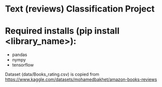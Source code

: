 # Text (reviews) Classification Project
# Required installs (pip install <library_name>):
- pandas
- nympy
- tensorflow

Dataset (data/Books_rating.csv) is copied from https://www.kaggle.com/datasets/mohamedbakhet/amazon-books-reviews 

